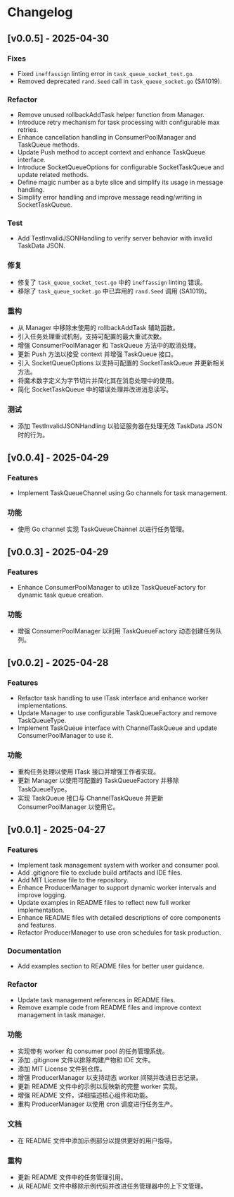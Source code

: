 # Changelog

## [v0.0.5] - 2025-04-30

### Fixes

- Fixed `ineffassign` linting error in `task_queue_socket_test.go`.
- Removed deprecated `rand.Seed` call in `task_queue_socket.go` (SA1019).

### Refactor

- Remove unused rollbackAddTask helper function from Manager.
- Introduce retry mechanism for task processing with configurable max retries.
- Enhance cancellation handling in ConsumerPoolManager and TaskQueue methods.
- Update Push method to accept context and enhance TaskQueue interface.
- Introduce SocketQueueOptions for configurable SocketTaskQueue and update related methods.
- Define magic number as a byte slice and simplify its usage in message handling.
- Simplify error handling and improve message reading/writing in SocketTaskQueue.

### Test

- Add TestInvalidJSONHandling to verify server behavior with invalid TaskData JSON.

### 修复

- 修复了 `task_queue_socket_test.go` 中的 `ineffassign` linting 错误。
- 移除了 `task_queue_socket.go` 中已弃用的 `rand.Seed` 调用 (SA1019)。

### 重构

- 从 Manager 中移除未使用的 rollbackAddTask 辅助函数。
- 引入任务处理重试机制，支持可配置的最大重试次数。
- 增强 ConsumerPoolManager 和 TaskQueue 方法中的取消处理。
- 更新 Push 方法以接受 context 并增强 TaskQueue 接口。
- 引入 SocketQueueOptions 以支持可配置的 SocketTaskQueue 并更新相关方法。
- 将魔术数字定义为字节切片并简化其在消息处理中的使用。
- 简化 SocketTaskQueue 中的错误处理并改进消息读写。

### 测试

- 添加 TestInvalidJSONHandling 以验证服务器在处理无效 TaskData JSON 时的行为。



## [v0.0.4] - 2025-04-29

### Features

- Implement TaskQueueChannel using Go channels for task management.

### 功能

- 使用 Go channel 实现 TaskQueueChannel 以进行任务管理。

## [v0.0.3] - 2025-04-29

### Features

- Enhance ConsumerPoolManager to utilize TaskQueueFactory for dynamic task queue creation.

### 功能

- 增强 ConsumerPoolManager 以利用 TaskQueueFactory 动态创建任务队列。

## [v0.0.2] - 2025-04-28

### Features

- Refactor task handling to use ITask interface and enhance worker implementations.
- Update Manager to use configurable TaskQueueFactory and remove TaskQueueType.
- Implement TaskQueue interface with ChannelTaskQueue and update ConsumerPoolManager to use it.

### 功能

- 重构任务处理以使用 ITask 接口并增强工作者实现。
- 更新 Manager 以使用可配置的 TaskQueueFactory 并移除 TaskQueueType。
- 实现 TaskQueue 接口与 ChannelTaskQueue 并更新 ConsumerPoolManager 以使用它。

## [v0.0.1] - 2025-04-27

### Features

- Implement task management system with worker and consumer pool.
- Add .gitignore file to exclude build artifacts and IDE files.
- Add MIT License file to the repository.
- Enhance ProducerManager to support dynamic worker intervals and improve logging.
- Update examples in README files to reflect new full worker implementation.
- Enhance README files with detailed descriptions of core components and features.
- Refactor ProducerManager to use cron schedules for task production.

### Documentation

- Add examples section to README files for better user guidance.

### Refactor

- Update task management references in README files.
- Remove example code from README files and improve context management in task manager.

### 功能

- 实现带有 worker 和 consumer pool 的任务管理系统。
- 添加 .gitignore 文件以排除构建产物和 IDE 文件。
- 添加 MIT License 文件到仓库。
- 增强 ProducerManager 以支持动态 worker 间隔并改进日志记录。
- 更新 README 文件中的示例以反映新的完整 worker 实现。
- 增强 README 文件，详细描述核心组件和功能。
- 重构 ProducerManager 以使用 cron 调度进行任务生产。

### 文档

- 在 README 文件中添加示例部分以提供更好的用户指导。

### 重构

- 更新 README 文件中的任务管理引用。
- 从 README 文件中移除示例代码并改进任务管理器中的上下文管理。
